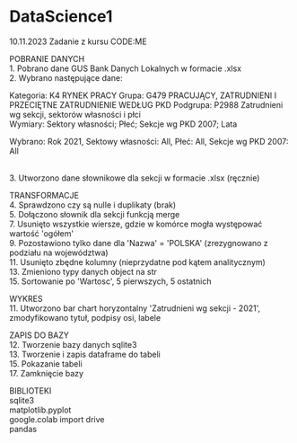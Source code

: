 # DataScience1
10.11.2023 Zadanie z kursu CODE:ME

POBRANIE DANYCH
<br />1. Pobrano dane GUS Bank Danych Lokalnych w formacie .xlsx
<br />2. Wybrano następujące dane: 

Kategoria:	K4	RYNEK PRACY 
Grupa:	G479	PRACUJĄCY, ZATRUDNIENI I PRZECIĘTNE ZATRUDNIENIE WEDŁUG PKD
Podgrupa:	P2988	Zatrudnieni wg sekcji, sektorów własności i płci   
Wymiary: Sektory własności; Płeć; Sekcje wg PKD 2007; Lata

Wybrano: Rok 2021, Sektowy własności: All, Płeć: All, Sekcje wg PKD 2007: All

<br />3. Utworzono dane słownikowe dla sekcji w formacie .xlsx (ręcznie)

TRANSFORMACJE
<br />4. Sprawdzono czy są nulle i duplikaty (brak)
<br />5. Dołączono słownik dla sekcji funkcją merge
<br />7. Usunięto wszystkie wiersze, gdzie w komórce mogła występować wartość 'ogółem'
<br />9. Pozostawiono tylko dane dla 'Nazwa' = 'POLSKA' (zrezygnowano z podziału na województwa)
<br />11. Usunięto zbędne kolumny (nieprzydatne pod kątem analitycznym)
<br />13. Zmieniono typy danych object na str
<br />15. Sortowanie po 'Wartosc', 5 pierwszych, 5 ostatnich

WYKRES
<br />11. Utworzono bar chart horyzontalny 'Zatrudnieni wg sekcji - 2021', zmodyfikowano tytuł, podpisy osi, labele

ZAPIS DO BAZY
<br />12. Tworzenie bazy danych sqlite3
<br />13. Tworzenie i zapis dataframe do tabeli
<br />15. Pokazanie tabeli
<br />17. Zamknięcie bazy

BIBLIOTEKI
<br />sqlite3
<br />matplotlib.pyplot
<br />google.colab import drive
<br />pandas
